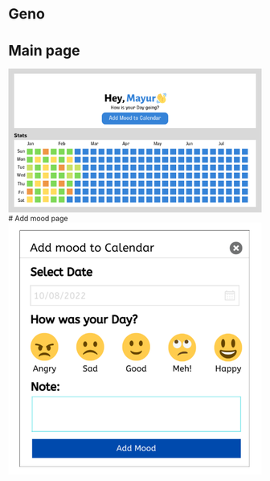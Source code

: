 # Geno
# Main page
<img src="Designs/Mood_tracker_design.png" alt="initial-design"  />
# Add mood page
<img src="Designs/add_mood.png" alt="initial-design"  />
